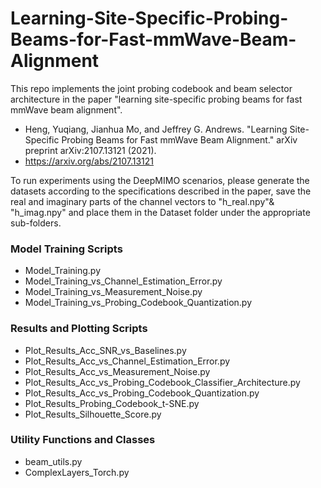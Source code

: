 # Learning-Site-Specific-Probing-Beams-for-Fast-mmWave-Beam-Alignment

This repo implements the joint probing codebook and beam selector architecture in the paper "learning site-specific probing beams for fast mmWave beam alignment".
* Heng, Yuqiang, Jianhua Mo, and Jeffrey G. Andrews. "Learning Site-Specific Probing Beams for Fast mmWave Beam Alignment." arXiv preprint arXiv:2107.13121 (2021).
* https://arxiv.org/abs/2107.13121

To run experiments using the DeepMIMO scenarios, please generate the datasets according to the specifications described in the paper, save the real and imaginary parts of the channel vectors to "h_real.npy"& "h_imag.npy" and place them in the Dataset folder under the appropriate sub-folders. 

### Model Training Scripts

* Model_Training.py
* Model_Training_vs_Channel_Estimation_Error.py
* Model_Training_vs_Measurement_Noise.py
* Model_Training_vs_Probing_Codebook_Quantization.py

### Results and Plotting Scripts

* Plot_Results_Acc_SNR_vs_Baselines.py
* Plot_Results_Acc_vs_Channel_Estimation_Error.py
* Plot_Results_Acc_vs_Measurement_Noise.py
* Plot_Results_Acc_vs_Probing_Codebook_Classifier_Architecture.py
* Plot_Results_Acc_vs_Probing_Codebook_Quantization.py
* Plot_Results_Probing_Codebook_t-SNE.py
* Plot_Results_Silhouette_Score.py

### Utility Functions and Classes

* beam_utils.py
* ComplexLayers_Torch.py
